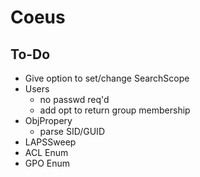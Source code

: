 # Coeus

## To-Do
* Give option to set/change SearchScope 
* Users
  * no passwd req'd 
  * add opt to return group membership
* ObjPropery
  * parse SID/GUID
* LAPSSweep
* ACL Enum
* GPO Enum  
